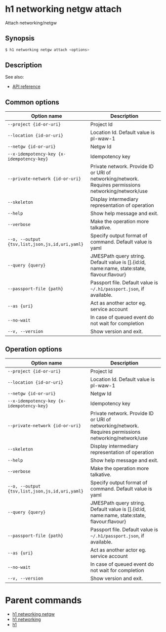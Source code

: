 
# h1 networking netgw attach

Attach networking/netgw

## Synopsis

```bash
$ h1 networking netgw attach <options>
```

## Description

See also:

* [API reference](https://api.hyperone.com/v2/docs#operation/networking_project_netgw_attach)

## Common options

| Option name                                        | Description                                                                                           |
| -------------------------------------------------- | ----------------------------------------------------------------------------------------------------- |
| ```--project {id-or-uri}```                        | Project Id                                                                                            |
| ```--location {id-or-uri}```                       | Location Id. Default value is pl-waw-1                                                                |
| ```--netgw {id-or-uri}```                          | Netgw Id                                                                                              |
| ```--x-idempotency-key {x-idempotency-key}```      | Idempotency key                                                                                       |
| ```--private-network {id-or-uri}```                | Private network. Provide ID or URI of networking/network. Requires permissions networking/network/use |
| ```--skeleton```                                   | Display intermediary representation of operation                                                      |
| ```--help```                                       | Show help message and exit.                                                                           |
| ```--verbose```                                    | Make the operation more talkative.                                                                    |
| ```--o, --output {tsv,list,json,js,id,uri,yaml}``` | Specify output format of command. Default value is yaml                                               |
| ```--query {query}```                              | JMESPath query string. Default value is [].\{id:id, name:name, state:state, flavour:flavour\}         |
| ```--passport-file {path}```                       | Passport file. Default value is ```~/.h1/passport.json```, if available.                              |
| ```--as {uri}```                                   | Act as another actor eg. service account                                                              |
| ```--no-wait```                                    | In case of queued event do not wait for completion                                                    |
| ```--v, --version```                               | Show version and exit.                                                                                |

## Operation options

| Option name                                        | Description                                                                                           |
| -------------------------------------------------- | ----------------------------------------------------------------------------------------------------- |
| ```--project {id-or-uri}```                        | Project Id                                                                                            |
| ```--location {id-or-uri}```                       | Location Id. Default value is pl-waw-1                                                                |
| ```--netgw {id-or-uri}```                          | Netgw Id                                                                                              |
| ```--x-idempotency-key {x-idempotency-key}```      | Idempotency key                                                                                       |
| ```--private-network {id-or-uri}```                | Private network. Provide ID or URI of networking/network. Requires permissions networking/network/use |
| ```--skeleton```                                   | Display intermediary representation of operation                                                      |
| ```--help```                                       | Show help message and exit.                                                                           |
| ```--verbose```                                    | Make the operation more talkative.                                                                    |
| ```--o, --output {tsv,list,json,js,id,uri,yaml}``` | Specify output format of command. Default value is yaml                                               |
| ```--query {query}```                              | JMESPath query string. Default value is [].\{id:id, name:name, state:state, flavour:flavour\}         |
| ```--passport-file {path}```                       | Passport file. Default value is ```~/.h1/passport.json```, if available.                              |
| ```--as {uri}```                                   | Act as another actor eg. service account                                                              |
| ```--no-wait```                                    | In case of queued event do not wait for completion                                                    |
| ```--v, --version```                               | Show version and exit.                                                                                |

# Parent commands

* [h1 networking netgw](./../README.md)
* [h1 networking](./../../README.md)
* [h1](./../../../README.md)
